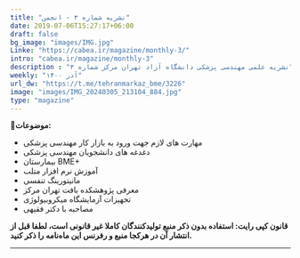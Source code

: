 ```yaml
---
title: "نشریه شماره ۳ - انجمن"
date: 2019-07-06T15:27:17+06:00
draft: false
bg_image: "images/IMG.jpg"
Linke: "https://cabea.ir/magazine/monthly-3/"
intro: "cabea.ir/magazine/monthly-3"
description : "نشریه علمی مهندسی پزشکی دانشگاه آزاد تهران مرکز شماره ۳"
weekly: "آذر ۱۴۰۰"
url_dw: "https://t.me/tehranmarkaz_bme/3226"
image: "images/IMG_20240305_213104_884.jpg"
type: "magazine"
---
```


**📜موضوعات:**

- مهارت های لازم جهت ورود به بازار کار مهندسی پزشکی 
- دغدغه های دانشجویان مهندسی پزشکی
- بیمارستان BME+
- آموزش نرم افزار متلب 
- مانیتورینگ تنفسی
- معرفی پژوهشکده بافت تهران مرکز
- تجهیزات آزمایشگاه میکروبیولوژی
- مصاحبه با دکتر فقیهی

**قانون کپی رایت: استفاده بدون ذکر منبع تولیدکنندگان کاملا غیر قانونی است، لطفا قبل از انتشار آن در هرکجا منبع و رفرنس این ماه‌نامه را ذکر کنید.**

--------------------------------------------------------
